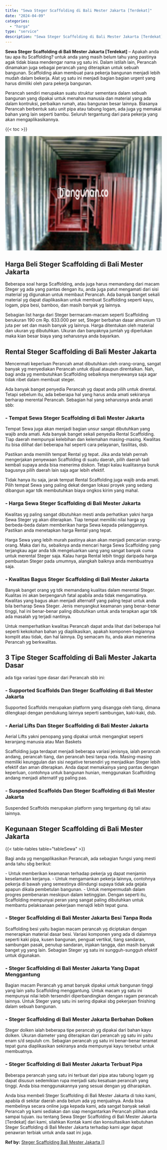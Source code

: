 ```yaml
---
title: "Sewa Steger Scaffolding di Bali Mester Jakarta [Terdekat]"
date: "2024-04-09"
categories: 
  - "harga"
type: "service"
description: "Sewa Steger Scaffolding di Bali Mester Jakarta [Terdekat]. Anda bisa membeli Steger Scaffolding di Bali Mester Jakarta di toko kami, apabila di sekitar daera..."
---
```


**Sewa Steger Scaffolding di Bali Mester Jakarta \[Terdekat\]** – Apakah anda tau apa itu Scaffolding? untuk anda yang masih belum tahu yang pastinya agak tidak biasa mendengar nama yg satu ini. Dalam istilah lain, Perancah dinamakan juga sebagai perancah yang diterapkan untuk sebuah bangunan. Scaffolding akan membuat para pekerja bangunan menjadi lebih mudah dalam bekerja. Alat yg satu ini menjadi bagian bagian urgent yang harus dimiliki oleh para pekerja bangunan.

Perancah sendiri merupakan suatu struktur sementara dalam sebuah bangunan yang dipakai untuk menahan manusia dan material yang ada dalam kontruksi, perbaikan rumah, atau bangunan besar lainnya. Biasanya Perancah berbentuk satu unit pipa atau tabung logam, ada juga yg memakai bahan yang lain seperti bambu. Seluruh tergantung dari para pekerja yang akan mengaplikasikannya.

{{< toc >}}

![Sewa Steger Scaffolding di Bali Mester Jakarta [Terdekat]](/images/sewa-scaffolding-steger-15.png)

## Harga Beli Steger Scaffolding di Bali Mester Jakarta

Beberapa soal harga Scaffolding, anda juga harus memandang dari macam Steger yg ada yang pantas dengan itu, anda juga patut mengamati dari sisi material yg digunakan untuk membaut Perancah. Ada banyak banget sekali material yg dapat diaplikasikan untuk membuat Scaffolding seperti kayu, logam, pipa besi, bamboo, dan masih banyak yg lainnya.

Sebagian list harga dari Steger bermacam-macam seperti Scaffolding berukuran 190 cm Rp. 633.000 per set, Steger berbahan dasar almunium 13 juta per set dan masih banyak yg lainnya. Harga ditentukan oleh material dan ukuran yg dibutuhkan. Ukuran dan banyaknya jumlah yg diperlukan maka kian besar biaya yang seharusnya anda bayarkan.

## Rental Steger Scaffolding di Bali Mester Jakarta

Mencermati keperluan Perancah amat dibutuhkan oleh orang-orang, sangat banyak yg menyediakan Perancah untuk dijual ataupun direntalkan. Nah, bagi anda yg membutuhkan Scaffolding sebaiknya menyewanya saja agar tidak ribet dalam membuat steger.

Ada banyak banget penyedia Perancah yg dapat anda pilih untuk dirental. Tetapi sebelum itu, ada beberapa hal yang harus anda amati sekiranya berharap merental Perancah. Sebagian hal yang seharusnya anda amati sbb:

### \- Tempat Sewa Steger Scaffolding di Bali Mester Jakarta

Tempat Sewa juga akan menjadi bagian unsur sangat dibutuhkan yang wajib anda amati. Ada banyak banget sekali penyedia Rental Scaffolding. Tiap daerah mempunyai kelebihan dan kelemahan masing-masing. Kwalitas itu bisa dilihat dari beberapa hal seperti cara pelayanan, fasilitas, dsb.

Pastikan anda memilih tempat Rental yg tepat. Jika anda telah pernah mengerjakan penyewaan Scaffolding di suatu daerah, pilih daerah tadi kembali supaya anda bisa menerima diskon. Tetapi kalau kualitasnya buruk bagusnya pilih daerah lain saja agar lebih efektif.

Tidak hanya itu saja, jarak tempat Rental Scaffolding juga wajib anda amati. Pilih tempat Sewa yang paling dekat dengan lokasi proyek yang sedang dibangun agar tdk membutuhkan biaya ongkos kirim yang mahal.

### \- Harga Sewa Steger Scaffolding di Bali Mester Jakarta

Kwalitas yg paling sangat dibutuhkan mesti anda perhatikan yakni harga Sewa Steger yg akan diterapkan. Tiap tempat memiliki nilai harga yg berbeda-beda dalam memberikan harga Sewa kepada pelanggannya. Pastikan anda menetapkan harga Rental yang tepat.

Harga Sewa yang lebih murah pastinya akan akan menjadi pencarian orang-orang. Maka dari itu, sebaiknya anda mencari harga Sewa Scaffolding yang terjangkau agar anda tdk mengeluarkan uang yang sangat banyak cuma untuk merental Steger saja. Kalau harga Rental lebih tinggi daripada harga pembuatan Steger pada umumnya, alangkah baiknya anda membuatnya saja.

### \- Kwalitas Bagus Steger Scaffolding di Bali Mester Jakarta

Banyak banget orang yg tdk memandang kualitas dalam merental Steger. Kualitas ini akan berpengaruh fatal apabila anda tidak mengamatinya. Kwalitas yang bagus akan menjadi alternatif yang paling tepat untuk anda bila berharap Sewa Steger. Jenis menyangkut keamanan yang benar-benar tinggi, hal ini benar-benar paling dibutuhkan untuk anda terapkan agar tdk ada masalah yg terjadi nantinya.

Untuk memperhatikan kwalitas Perancah dapat anda lihat dari beberapa hal seperti kekokohan bahan yg diaplikasikan, apakah komponen-bagiannya komplit atau tidak, dan hal lainnya. Dg semacam itu, anda akan menerima Perancah yg berkwalitas.

## 3 Tipe Steger Scaffolding di Bali Mester Jakarta Dasar

ada tiga variasi type dasar dari Perancah sbb ini:

### \- Supported Scaffolds Dan Steger Scaffolding di Bali Mester Jakarta

Supported Scaffolds merupakan platform yang disangga oleh tiang, dimana dilengkapi dengan pendukung lainnya seperti sambungan, kaki-kaki, dsb.

### \- Aerial Lifts Dan Steger Scaffolding di Bali Mester Jakarta

Aerial Lifts yakni penopang yang dipakai untuk mengangkat seperti keranjang manusia atau Man Baskets

Scaffolding juga terdapat menjadi beberapa variasi jenisnya, ialah perancah andang, perancah tiang, dan perancah besi tanpa roda. Masing-masing memiliki keunggulan dan sisi negative tersendiri yg menjadikan Steger lebih efektif dan aman diterapkan. Anda dapat memakainya yang pantas dengan keperluan, contohnya untuk bangunan hunian, menggunakan Scaffolding andang menjadi alternatif yg paling pas.

### \- Suspended Scaffolds Dan Steger Scaffolding di Bali Mester Jakarta

Suspended Scaffolds merupakan platform yang tergantung dg tali atau lainnya.

## Kegunaan Steger Scaffolding di Bali Mester Jakarta

{{< table-tables table="tableSewa" >}}

Bagi anda yg mengaplikasikan Perancah, ada sebagian fungsi yang mesti anda tahu sbg berikut:

\- Untuk memberikan keamanan terhadap pekerja yg dapat menjamin keselamatan kerjanya. - Untuk mengamankan pekerja lainnya, contohnya pekerja di bawah yang semestinya dilindungi supaya tidak ada gejala apapun dikala pembetulan bangunan. - Untuk mempermudah dalam progres pembenaran meskipun dalam ketinggian. Dengan seperti itu, Scaffolding mempunyai peran yang sangat paling dibutuhkan untuk membantu pelaksanaan pekerjaan menajdi lebih tepat guna.

### \- Steger Scaffolding di Bali Mester Jakarta Besi Tanpa Roda

Scaffolding besi yaitu bagian macam perancah yg diciptakan dengan menerapkan material dasar besi. Variasi komponen yang ada di dalamnya seperti kaki pipa, kusen bangunan, penguat vertikal, tiang sandaran, sambungan pasak, penutup sandaran, injakan tangga, dan masih banyak banget yg yang lain. Sebagian Steger yg satu ini sungguh-sungguh efektif untuk digunakan.

### \- Steger Scaffolding di Bali Mester Jakarta Yang Dapat Menggantung

Bagian macam Perancah yg amat banyak dipakai untuk bangunan tinggi yang lain yaitu Scaffolding menggantung. Untuk macam yg satu ini mempunyai nilai lebih tersendiri diperbandingkan dengan ragam perancah lainnya. Untuk Steger yang satu ini sering dipakai sbg pekerjaan finishing dalam sebuah bangunan.

### \- Steger Scaffolding di Bali Mester Jakarta Berbahan Dolken

Steger dolken ialah beberapa tipe perancah yg dipakai dari bahan kayu dolken. Ukuran diameter yang diterapkan dari perancah yg satu ini yaitu enam s/d sepuluh cm. Sebagian perancah yg satu ini benar-benar teramat tepat guna diaplikasikan sekiranya anda mempunyai kayu tersebut untuk membuatnya.

### \- Steger Scaffolding di Bali Mester Jakarta Terbuat Pipa

Beberapa perancah yang satu ini terbuat dari pipa atau tabung logam yg dapat disusun sedemikian rupa menjadi satu kesatuan perancah yang tinggi. Anda bisa menggunakannya yang sesuai dengan yg diharapkan.

Anda bisa membeli Steger Scaffolding di Bali Mester Jakarta di toko kami, apabila di sekitar daerah anda belum ada yg menjualnya. Anda bisa membelinya secara online juga kepada kami, ada sangat banyak sekali Perancah yg kami sediakan dan siap mengantarkan Perancah pilihan anda sampai tujuan. isu tentang Sewa Steger Scaffolding di Bali Mester Jakarta \[Terdekat\] dari kami, silahkan Kontak kami dan konsultasikan kebutuhan Steger Scaffolding di Bali Mester Jakarta terhadap kami agar dapat penawran terbiak untuk anda saat ini juga.

**Ref by:** [Steger Scaffolding Bali Mester Jakarta []](https://id.wikipedia.org/wiki/Steger)
